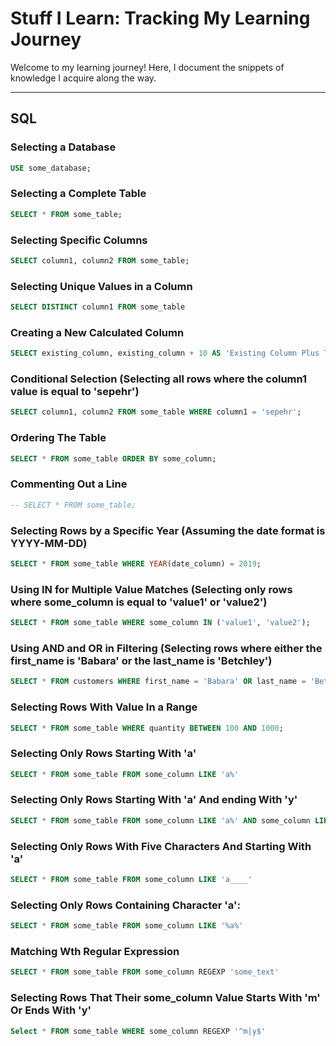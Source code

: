 # Stuff I Learn: Tracking My Learning Journey

Welcome to my learning journey! Here, I document the snippets of knowledge I acquire along the way.

---

## SQL

### Selecting a Database
```sql
USE some_database;
```

### Selecting a Complete Table
```sql
SELECT * FROM some_table;
```
### Selecting Specific Columns

```sql
SELECT column1, column2 FROM some_table;
```

### Selecting Unique Values in a Column

```sql
SELECT DISTINCT column1 FROM some_table
```
### Creating a New Calculated Column

```sql
SELECT existing_column, existing_column + 10 AS 'Existing Column Plus Ten' FROM some_table;
```

### Conditional Selection (Selecting all rows where the column1 value is equal to 'sepehr')

```sql
SELECT column1, column2 FROM some_table WHERE column1 = 'sepehr';
```
### Ordering The Table

```sql
SELECT * FROM some_table ORDER BY some_column;
```

### Commenting Out a Line

```sql
-- SELECT * FROM some_table;
```
### Selecting Rows by a Specific Year (Assuming the date format is YYYY-MM-DD)

```sql
SELECT * FROM some_table WHERE YEAR(date_column) = 2019;
```

### Using IN for Multiple Value Matches (Selecting only rows where some_column is equal to 'value1' or 'value2')
```sql
SELECT * FROM some_table WHERE some_column IN ('value1', 'value2');
```

### Using AND and OR in Filtering (Selecting rows where either the first_name is 'Babara' or the last_name is 'Betchley')

```sql
SELECT * FROM customers WHERE first_name = 'Babara' OR last_name = 'Betchley';
```

### Selecting Rows With Value In a Range

```sql
SELECT * FROM some_table WHERE quantity BETWEEN 100 AND 1000;
```

### Selecting Only Rows Starting With 'a'
```sql
SELECT * FROM some_table FROM some_column LIKE 'a%'
```

### Selecting Only Rows Starting With 'a' And ending With 'y'
```sql
SELECT * FROM some_table FROM some_column LIKE 'a%' AND some_column LIKE '%y'
```

### Selecting Only Rows With Five Characters And Starting With 'a'
```sql
SELECT * FROM some_table FROM some_column LIKE 'a____'
```

### Selecting Only Rows Containing Character 'a':
```sql
SELECT * FROM some_table FROM some_column LIKE '%a%'
```

### Matching Wth Regular Expression
```sql
SELECT * FROM some_table FROM some_column REGEXP 'some_text'
```

### Selecting Rows That Their some_column Value Starts With 'm' Or Ends With 'y'

```sql
Select * FROM some_table WHERE some_column REGEXP '^m|y$'
```


